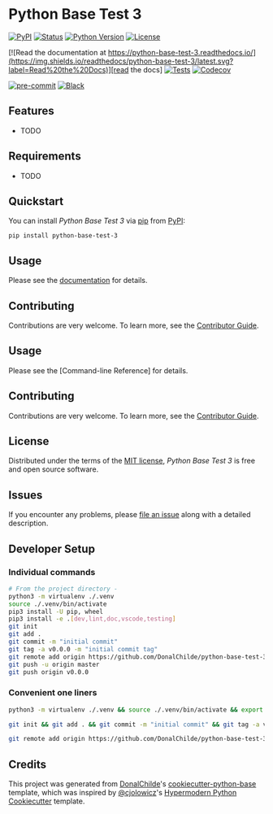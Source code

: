 # Python Base Test 3

<!-- badges-begin -->
[![PyPI](https://img.shields.io/pypi/v/python-base-test-3.svg)][pypi status]
[![Status](https://img.shields.io/pypi/status/python-base-test-3.svg)][pypi status]
[![Python Version](https://img.shields.io/pypi/pyversions/python-base-test-3)][pypi status]
[![License](https://img.shields.io/pypi/l/python-base-test-3)][license]

[![Read the documentation at https://python-base-test-3.readthedocs.io/](https://img.shields.io/readthedocs/python-base-test-3/latest.svg?label=Read%20the%20Docs)][read the docs]
[![Tests](https://github.com/DonalChilde/python-base-test-3/workflows/Tests/badge.svg)][tests]
[![Codecov](https://codecov.io/gh/DonalChilde/python-base-test-3/branch/main/graph/badge.svg)][codecov]

[![pre-commit](https://img.shields.io/badge/pre--commit-enabled-brightgreen?logo=pre-commit&logoColor=white)][pre-commit]
[![Black](https://img.shields.io/badge/code%20style-black-000000.svg)][black]

[pypi status]: https://pypi.org/project/python-base-test-3/
[read the docs]: https://python-base-test-3.readthedocs.io/
[tests]: https://github.com/DonalChilde/python-base-test-3/actions?workflow=Tests
[codecov]: https://app.codecov.io/gh/DonalChilde/python-base-test-3
[pre-commit]: https://github.com/pre-commit/pre-commit
[black]: https://github.com/psf/black

<!-- badges-end -->

## Features

- TODO

## Requirements

- TODO

## Quickstart

You can install _Python Base Test 3_ via [pip] from [PyPI]:

```console
pip install python-base-test-3
```

## Usage

Please see the [documentation] for details.

## Contributing

Contributions are very welcome.
To learn more, see the [Contributor Guide].


## Usage

Please see the [Command-line Reference] for details.

## Contributing

Contributions are very welcome.
To learn more, see the [Contributor Guide].

## License

Distributed under the terms of the [MIT license][license],
_Python Base Test 3_ is free and open source software.

## Issues

If you encounter any problems,
please [file an issue] along with a detailed description.

## Developer Setup

<!-- dev -->
### Individual commands

```bash
# From the project directory - 
python3 -m virtualenv ./.venv
source ./.venv/bin/activate
pip3 install -U pip, wheel
pip3 install -e .[dev,lint,doc,vscode,testing]
git init
git add .
git commit -m "initial commit"
git tag -a v0.0.0 -m "initial commit tag"
git remote add origin https://github.com/DonalChilde/python-base-test-3.git
git push -u origin master
git push origin v0.0.0
```

### Convenient one liners

```bash
python3 -m virtualenv ./.venv && source ./.venv/bin/activate && export PIP_REQUIRE_VIRTUALENV=true && pip3 install -U pip && pip3 install -e .[dev,lint,doc,vscode,testing]
```

```bash
git init && git add . && git commit -m "initial commit" && git tag -a v0.0.0 -m "initial commit tag"
```

```bash
git remote add origin https://github.com/DonalChilde/python-base-test-3.git && git push -u origin master && git push origin v0.0.0
```
<!-- end-dev -->
## Credits

This project was generated from [DonalChilde]'s [cookiecutter-python-base] template, which was inspired by [@cjolowicz]'s [Hypermodern Python Cookiecutter] template.

[@cjolowicz]: https://github.com/cjolowicz
[DonalChilde]: https://github.com/DonalChilde
[pypi]: https://pypi.org/
[hypermodern python cookiecutter]: https://github.com/cjolowicz/cookiecutter-hypermodern-python
[cookiecutter-python-base]: https://github.com/DonalChilde/cookiecutter-python-base
[file an issue]: https://github.com/DonalChilde/python-base-test-3/issues
[pip]: https://pip.pypa.io/

<!-- github-only -->

[license]: https://github.com/DonalChilde/python-base-test-3/blob/main/LICENSE
[contributor guide]: https://github.com/DonalChilde/python-base-test-3/blob/main/CONTRIBUTING
[documentation]: https://python-base-test-3.readthedocs.io/en/latest/
